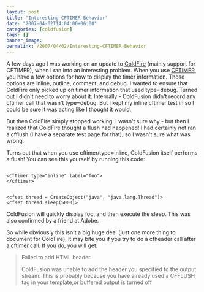 ```yaml
---
layout: post
title: "Interesting CFTIMER Behavior"
date: "2007-04-02T14:04:00+06:00"
categories: [coldfusion]
tags: []
banner_image: 
permalink: /2007/04/02/Interesting-CFTIMER-Behavior
---
```


A few days ago I was working on an update to <a href="http://coldfire.riaforge.org">ColdFire</a> (mainly support for CFTIMER), when I ran into an interesting problem. When you use <a href="http://www.cfquickdocs.com/?getDoc=cftimer">CFTIMER</a>, you have a few options for how to display the timer information. Those options are inline, outline, comment, and debug. I wanted to ensure that ColdFire only picked up on timer information that used type=debug. Turned out I didn't need to worry about it. Internally - ColdFusion didn't record any cftimer call that wasn't type=debug. But I kept my inline cftimer test in so I could be sure it was acting like I thought it would.

But then ColdFire simply stopped working. I wasn't sure why - but then I realized that ColdFire thought a flush had happened! I had certainly not ran a cfflush (I have a separate test page for that), so I wasn't sure what was wrong. 

Turns out that when you use cftimer/type=inline, ColdFusion itself performs a flush! You can see this yourself by running this code:

<code>
&lt;cftimer type="inline" label="foo"&gt;
&lt;/cftimer&gt;

&lt;cfset thread = CreateObject("java", "java.lang.Thread")&gt;
&lt;cfset thread.sleep(5000)&gt;
</code>

ColdFusion will quickly display foo, and then execute the sleep. This was also confirmed by a friend at Adobe.

So while obviously this isn't a big huge deal (just one more thing to document for ColdFire), it may bite you if you try to do a cfheader call after a cftimer call. If you do, you will get:

<blockquote>
Failed to add HTML header.

ColdFusion was unable to add the header you specified to the output stream. This is probably because you have already used a CFFLUSH tag in your template,or buffered output is turned off
</blockquote>